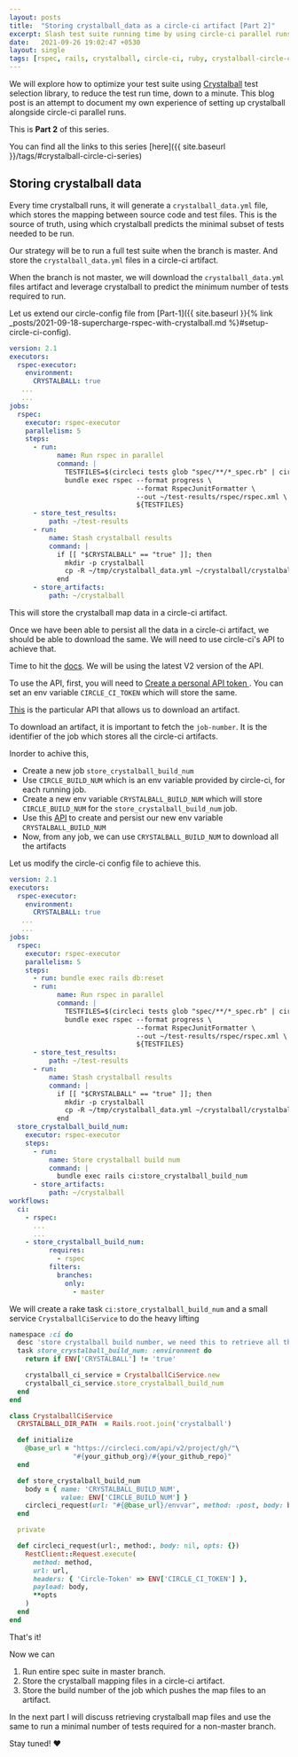 ```yaml
---
layout: posts
title:  "Storing crystalball_data as a circle-ci artifact [Part 2]"
excerpt: Slash test suite running time by using circle-ci parallel runs, splitting the test suite by timing data. Add crystalball magic to further boost the test run time
date:   2021-09-26 19:02:47 +0530
layout: single
tags: [rspec, rails, crystalball, circle-ci, ruby, crystalball-circle-ci-series, rake]
---
```

We will explore how to optimize your test suite using [Crystalball](https://github.com/toptal/crystalball) test selection library, to reduce the test run time, down to a minute. This blog post is an attempt to document my own experience of setting up crystalball alongside circle-ci parallel runs.

This is **Part 2** of this series.

You can find all the links to this series [here]({{ site.baseurl }}/tags/#crystalball-circle-ci-series)

## Storing crystalball data

Every time crystalball runs, it will generate a `crystalball_data.yml` file, which stores the mapping between source code and test files. This is the source of truth, using which crystalball predicts the minimal subset of tests needed to be run.

Our strategy will be to run a full test suite when the branch is master. And store the `crystalball_data.yml` files in a circle-ci artifact.

When the branch is not master, we will download the `crystalball_data.yml` files artifact and leverage crystalball to predict the minimum number of tests required to run.

Let us extend our circle-config file from [Part-1]({{ site.baseurl }}{% link _posts/2021-09-18-supercharge-rspec-with-crystalball.md %}#setup-circle-ci-config).

``` yaml
version: 2.1
executors:
  rspec-executor:
    environment:
      CRYSTALBALL: true
   ...
   ...
jobs:
  rspec:
    executor: rspec-executor
    parallelism: 5
    steps:
      - run:
            name: Run rspec in parallel
            command: |
              TESTFILES=$(circleci tests glob "spec/**/*_spec.rb" | circleci tests split --split-by=timings)
              bundle exec rspec --format progress \
                                --format RspecJunitFormatter \
                                --out ~/test-results/rspec/rspec.xml \
                                ${TESTFILES}
      - store_test_results:
          path: ~/test-results
      - run:
          name: Stash crystalball results
          command: |
            if [[ "$CRYSTALBALL" == "true" ]]; then
              mkdir -p crystalball
              cp -R ~/tmp/crystalball_data.yml ~/crystalball/crystalball_data-${CIRCLE_NODE_INDEX}.yml
            end
      - store_artifacts:
          path: ~/crystalball
```

This will store the crystalball map data in a circle-ci artifact.

Once we have been able to persist all the data in a circle-ci artifact, we should be able to download the same. We will need to use circle-ci's API to achieve that.

Time to hit the [docs](https://circleci.com/docs/api/v2/). We will be using the latest V2 version of the API.

To use the API, first, you will need to [Create a personal API token ](https://circleci.com/docs/2.0/managing-api-tokens/#creating-a-personal-api-token). You can set an env variable `CIRCLE_CI_TOKEN` which will store the same.

[This]((https://circleci.com/docs/api/v2/#operation/getJobArtifacts)) is the particular API that allows us to download an artifact.

To download an artifact, it is important to fetch the `job-number`. It is the identifier of the job which stores all the circle-ci artifacts.

Inorder to achive this,
* Create a new job `store_crystalball_build_num`
* Use `CIRCLE_BUILD_NUM` which is an env variable provided by circle-ci, for each running job.
* Create a new env variable `CRYSTALBALL_BUILD_NUM` which will store `CIRCLE_BUILD_NUM` for the `store_crystalball_build_num` job.
* Use this [API](https://circleci.com/docs/api/v2/#operation/createEnvVar) to create and persist our new env variable `CRYSTALBALL_BUILD_NUM`
* Now, from any job, we can use `CRYSTALBALL_BUILD_NUM` to download all the artifacts

Let us modify the circle-ci config file to achieve this.

``` yaml
version: 2.1
executors:
  rspec-executor:
    environment:
      CRYSTALBALL: true
   ...
   ...
jobs:
  rspec:
    executor: rspec-executor
    parallelism: 5
    steps:
      - run: bundle exec rails db:reset
      - run:
            name: Run rspec in parallel
            command: |
              TESTFILES=$(circleci tests glob "spec/**/*_spec.rb" | circleci tests split --split-by=timings)
              bundle exec rspec --format progress \
                                --format RspecJunitFormatter \
                                --out ~/test-results/rspec/rspec.xml \
                                ${TESTFILES}
      - store_test_results:
          path: ~/test-results
      - run:
          name: Stash crystalball results
          command: |
            if [[ "$CRYSTALBALL" == "true" ]]; then
              mkdir -p crystalball
              cp -R ~/tmp/crystalball_data.yml ~/crystalball/crystalball_data-${CIRCLE_NODE_INDEX}.yml
            end
  store_crystalball_build_num:
    executor: rspec-executor
    steps:
      - run:
          name: Store crystalball build num
          command: |
            bundle exec rails ci:store_crystalball_build_num
      - store_artifacts:
          path: ~/crystalball
workflows:
  ci:
    - rspec:
      ...
      ...
    - store_crystalball_build_num:
          requires:
            - rspec
          filters:
            branches:
              only:
                - master
```

We will create a rake task `ci:store_crystalball_build_num` and a small service `CrystalballCiService` to do the heavy lifting

``` ruby
namespace :ci do
  desc 'store crystalball build number, we need this to retrieve all the artifacts'
  task store_crystalball_build_num: :environment do
    return if ENV['CRYSTALBALL'] != 'true'

    crystalball_ci_service = CrystalballCiService.new
    crystalball_ci_service.store_crystalball_build_num
  end
end
```

``` ruby
class CrystalballCiService
  CRYSTALBALL_DIR_PATH  = Rails.root.join('crystalball')

  def initialize
    @base_url = "https://circleci.com/api/v2/project/gh/"\
                "#{your_github_org}/#{your_github_repo}"
  end

  def store_crystalball_build_num
    body = { name: 'CRYSTALBALL_BUILD_NUM',
             value: ENV['CIRCLE_BUILD_NUM'] }
    circleci_request(url: "#{@base_url}/envvar", method: :post, body: body)
  end

  private

  def circleci_request(url:, method:, body: nil, opts: {})
    RestClient::Request.execute(
      method: method,
      url: url,
      headers: { 'Circle-Token' => ENV['CIRCLE_CI_TOKEN'] },
      payload: body,
      **opts
    )
  end
end
```

That's it!

Now we can
1. Run entire spec suite in master branch.
2. Store the crystalball mapping files in a circle-ci artifact.
3. Store the build number of the job which pushes the map files to an artifact.

In the next part I will discuss retrieving crystalball map files and use the same to run a minimal number of tests required for a non-master branch.

Stay tuned! :heart:
